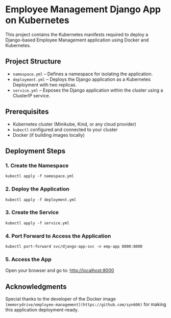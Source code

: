 Employee Management Django App on Kubernetes
============================================

This project contains the Kubernetes manifests required to deploy a Django-based Employee Management application using Docker and Kubernetes.

Project Structure
-----------------

*   `namespace.yml` – Defines a namespace for isolating the application.
*   `deployment.yml` – Deploys the Django application as a Kubernetes Deployment with two replicas.
*   `service.yml` – Exposes the Django application within the cluster using a ClusterIP service.

Prerequisites
-------------

*   Kubernetes cluster (Minikube, Kind, or any cloud provider)
*   `kubectl` configured and connected to your cluster
*   Docker (if building images locally)

Deployment Steps
----------------

### 1\. Create the Namespace

    kubectl apply -f namespace.yml

### 2\. Deploy the Application

    kubectl apply -f deployment.yml

### 3\. Create the Service

    kubectl apply -f service.yml

### 4\. Port Forward to Access the Application

    kubectl port-forward svc/django-app-svc -n emp-app 8000:8000

### 5\. Access the App

Open your browser and go to: [http://localhost:8000](http://localhost:8000)

Acknowledgments
---------------

Special thanks to the developer of the Docker image `[memorydrive/employee-management](https://github.com/syn606)` for making this application deployment-ready.
